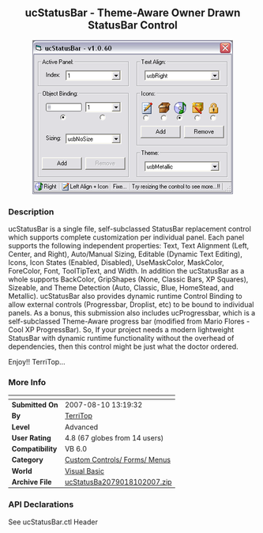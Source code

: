 ﻿<div align="center">

## ucStatusBar \- Theme\-Aware Owner Drawn StatusBar Control

<img src="PIC20078101328586523.gif">
</div>

### Description

ucStatusBar is a single file, self-subclassed StatusBar replacement control which supports complete customization per individual panel. Each panel supports the following independent properties: Text, Text Alignment (Left, Center, and Right), Auto/Manual Sizing, Editable (Dynamic Text Editing), Icons, Icon States (Enabled, Disabled), UseMaskColor, MaskColor, ForeColor, Font, ToolTipText, and Width. In addition the ucStatusBar as a whole supports BackColor, GripShapes (None, Classic Bars, XP Squares), Sizeable, and Theme Detection (Auto, Classic, Blue, HomeStead, and Metallic). ucStatusBar also provides dynamic runtime Control Binding to allow external controls (Progressbar, Droplist, etc) to be bound to individual panels. As a bonus, this submission also includes ucProgressbar, which is a self-subclassed Theme-Aware progress bar (modified from Mario Flores - Cool XP ProgressBar). So, If your project needs a modern lightweight StatusBar with dynamic runtime functionality without the overhead of dependencies, then this control might be just what the doctor ordered.

Enjoy!! TerriTop&#8230;
 
### More Info
 


<span>             |<span>
---                |---
**Submitted On**   |2007-08-10 13:19:32
**By**             |[TerriTop](https://github.com/Planet-Source-Code/PSCIndex/blob/master/ByAuthor/territop.md)
**Level**          |Advanced
**User Rating**    |4.8 (67 globes from 14 users)
**Compatibility**  |VB 6\.0
**Category**       |[Custom Controls/ Forms/  Menus](https://github.com/Planet-Source-Code/PSCIndex/blob/master/ByCategory/custom-controls-forms-menus__1-4.md)
**World**          |[Visual Basic](https://github.com/Planet-Source-Code/PSCIndex/blob/master/ByWorld/visual-basic.md)
**Archive File**   |[ucStatusBa2079018102007\.zip](https://github.com/Planet-Source-Code/territop-ucstatusbar-theme-aware-owner-drawn-statusbar-control__1-69132/archive/master.zip)

### API Declarations

See ucStatusBar.ctl Header





